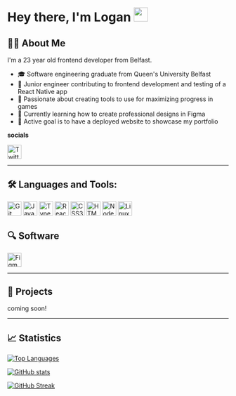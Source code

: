 # Hey there, I'm Logan <img src="https://media.giphy.com/media/hvRJCLFzcasrR4ia7z/giphy.gif" width="32" height="32"/>

## :man_technologist: About Me

I'm a 23 year old frontend developer from Belfast.

- :mortar_board: Software engineering graduate from Queen's University Belfast
- :briefcase: Junior engineer contributing to frontend development and testing of a React Native app
- :brain: Passionate about creating tools to use for maximizing progress in games
- :seedling: Currently learning how to create professional designs in Figma
- :dart: Active goal is to have a deployed website to showcase my portfolio

**socials**

[<img src="https://raw.githubusercontent.com/danielcranney/profileme-dev/main/public/icons/socials/twitter-dark.svg" width="32" height="32" alt="Twitter"/>](https://www.twitter.com/_lgnnn)

---

## :hammer_and_wrench: Languages and Tools:

[<img src="https://raw.githubusercontent.com/danielcranney/readme-generator/main/public/icons/skills/git-colored.svg" width="32" height="32" alt="Git"/>](https://git-scm.com/) 
[<img src="https://raw.githubusercontent.com/danielcranney/readme-generator/main/public/icons/skills/javascript-colored.svg" width="32" height="32" alt="JavaScript"/>](https://developer.mozilla.org/en-US/docs/Web/JavaScript) 
[<img src="https://raw.githubusercontent.com/danielcranney/readme-generator/main/public/icons/skills/typescript-colored.svg" width="32" height="32" alt="TypeScript"/>](https://www.typescriptlang.org/) 
[<img src="https://raw.githubusercontent.com/danielcranney/readme-generator/main/public/icons/skills/react-colored.svg" width="32" height="32" alt="React"/>](https://reactjs.org/) 
[<img src="https://raw.githubusercontent.com/danielcranney/readme-generator/main/public/icons/skills/css3-colored.svg" width="32" height="32" alt="CSS3"/>](https://www.w3.org/TR/CSS/#css) 
[<img src="https://raw.githubusercontent.com/danielcranney/readme-generator/main/public/icons/skills/html5-colored.svg" width="32" height="32" alt="HTML5"/>](https://developer.mozilla.org/en-US/docs/Glossary/HTML5) 
[<img src="https://raw.githubusercontent.com/danielcranney/readme-generator/main/public/icons/skills/nodejs-colored.svg" width="32" height="32" alt="NodeJS"/>](https://nodejs.org/en/) 
[<img src="https://raw.githubusercontent.com/danielcranney/readme-generator/main/public/icons/skills/linux-colored.svg" width="32" height="32" alt="Linux"/>](https://www.linux.org)

## 🔍 Software

[<img src="https://raw.githubusercontent.com/danielcranney/readme-generator/main/public/icons/skills/figma-colored.svg" width="32" height="32" alt="Figma"/>](https://www.figma.com/)

---

## :rocket: Projects

coming soon!

---

## :chart_with_upwards_trend: Statistics

[![Top Languages](https://github-readme-stats.vercel.app/api/top-langs/?username=lgn-0&langs_count=10&title_color=e2e9ec&text_color=e5289e&icon_color=ef8539&bg_color=20232a&hide_border=true&locale=en)](https://github.com/lgn-0)

[![GitHub stats](https://github-readme-stats.vercel.app/api?username=lgn-0&show_icons=true&count_private=true&title_color=e2e9ec&text_color=e5289e&icon_color=ef8539&bg_color=20232a&hide_border=true)](http://www.github.com/lgn-0)

[![GitHub Streak](https://github-readme-streak-stats.herokuapp.com/?user=lgn-0&stroke=e5289e&background=20232a&ring=e2e9ec&fire=e2e9ec&currStreakNum=ef8539&currStreakLabel=e5289e&sideNums=e2e9ec&sideLabels=e5289e&dates=e5289e&hide_border=true)](http://www.github.com/lgn-0)
